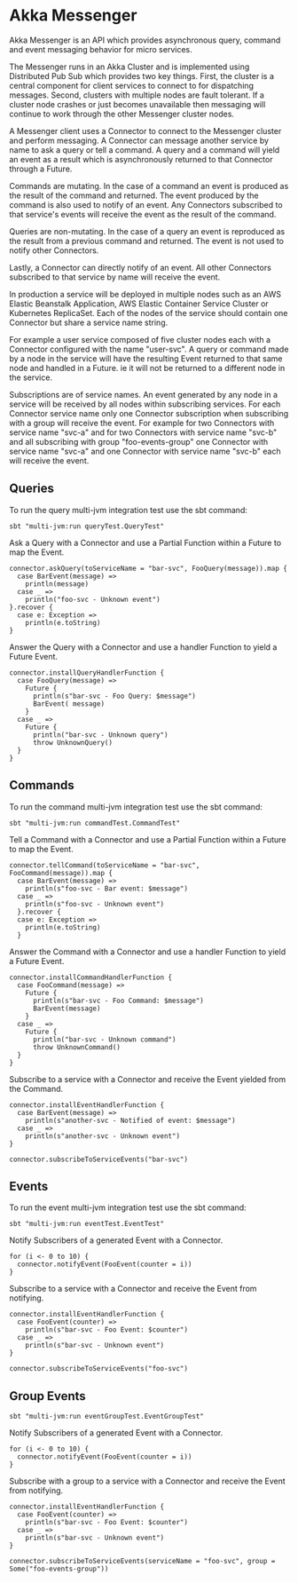 
# Akka Messenger
Akka Messenger is an API which provides asynchronous query, command and event messaging behavior for micro services.

The Messenger runs in an Akka Cluster and is implemented using Distributed Pub Sub which provides two key things.
First, the cluster is a central component for client services to connect to for dispatching messages.
Second, clusters with multiple nodes are fault tolerant. 
If a cluster node crashes or just becomes unavailable then messaging will continue to work through the other Messenger cluster nodes. 

A Messenger client uses a Connector to connect to the Messenger cluster and perform messaging.
A Connector can message another service by name to ask a query or tell a command.
A query and a command will yield an event as a result which is asynchronously returned to that Connector through a Future.

Commands are mutating.
In the case of a command an event is produced as the result of the command and returned.
The event produced by the command is also used to notify of an event.
Any Connectors subscribed to that service's events will receive the event as the result of the command.

Queries are non-mutating.
In the case of a query an event is reproduced as the result from a previous command and returned.
The event is not used to notify other Connectors. 

Lastly, a Connector can directly notify of an event. All other Connectors subscribed to that service by name will receive the event.

In production a service will be deployed in multiple nodes such as an AWS Elastic Beanstalk Application, AWS Elastic Container Service Cluster or Kubernetes ReplicaSet.
Each of the nodes of the service should contain one Connector but share a service name string. 

For example a user service composed of five cluster nodes each with a Connector configured with the name "user-svc".
A query or command made by a node in the service will have the resulting Event returned to that same node and handled in a Future.
ie it will not be returned to a different node in the service.

Subscriptions are of service names. 
An event generated by any node in a service will be received by all nodes within subscribing services.
For each Connector service name only one Connector subscription when subscribing with a group will receive the event.
For example for two Connectors with service name "svc-a" and for two Connectors with service name "svc-b"
and all subscribing with group "foo-events-group" one Connector with service name "svc-a" and one Connector with service name "svc-b"
each will receive the event. 

## Queries
To run the query multi-jvm integration test use the sbt command:
```
sbt "multi-jvm:run queryTest.QueryTest"
```
Ask a Query with a Connector and use a Partial Function within a Future to map the Event.
```
connector.askQuery(toServiceName = "bar-svc", FooQuery(message)).map {
  case BarEvent(message) =>
    println(message)
  case _ =>
    println("foo-svc - Unknown event")
}.recover {
  case e: Exception =>
    println(e.toString)
}
```
Answer the Query with a Connector and use a handler Function to yield a Future Event.
```
connector.installQueryHandlerFunction {
  case FooQuery(message) =>
    Future {
      println(s"bar-svc - Foo Query: $message")
      BarEvent( message)
    }
  case _ =>
    Future {
      println("bar-svc - Unknown query")
      throw UnknownQuery()
  }
}
```
## Commands
To run the command multi-jvm integration test use the sbt command:
```
sbt "multi-jvm:run commandTest.CommandTest"
```
Tell a Command with a Connector and use a Partial Function within a Future to map the Event.
```
connector.tellCommand(toServiceName = "bar-svc", FooCommand(message)).map {
  case BarEvent(message) =>
    println(s"foo-svc - Bar event: $message")
  case _ =>
    println(s"foo-svc - Unknown event")
  }.recover {
  case e: Exception =>
    println(e.toString)
  }
```
Answer the Command with a Connector and use a handler Function to yield a Future Event.
```
connector.installCommandHandlerFunction {
  case FooCommand(message) =>
    Future {
      println(s"bar-svc - Foo Command: $message")
      BarEvent(message)
    }
  case _ =>
    Future {
      println("bar-svc - Unknown command")
      throw UnknownCommand()
  }
}
```
Subscribe to a service with a Connector and receive the Event yielded from the Command.
```
connector.installEventHandlerFunction {
  case BarEvent(message) =>
    println(s"another-svc - Notified of event: $message")
  case _ =>
    println(s"another-svc - Unknown event")
}

connector.subscribeToServiceEvents("bar-svc")
```
## Events
To run the event multi-jvm integration test use the sbt command:
```
sbt "multi-jvm:run eventTest.EventTest"
```
Notify Subscribers of a generated Event with a Connector.
```
for (i <- 0 to 10) {
  connector.notifyEvent(FooEvent(counter = i))
}
```
Subscribe to a service with a Connector and receive the Event from notifying.
```
connector.installEventHandlerFunction {
  case FooEvent(counter) =>
    println(s"bar-svc - Foo Event: $counter")
  case _ =>
    println(s"bar-svc - Unknown event")
}

connector.subscribeToServiceEvents("foo-svc")
```
## Group Events
```
sbt "multi-jvm:run eventGroupTest.EventGroupTest"
```
Notify Subscribers of a generated Event with a Connector.
```
for (i <- 0 to 10) {
  connector.notifyEvent(FooEvent(counter = i))
}
```
Subscribe with a group to a service with a Connector and receive the Event from notifying.
```
connector.installEventHandlerFunction {
  case FooEvent(counter) =>
    println(s"bar-svc - Foo Event: $counter")
  case _ =>
    println(s"bar-svc - Unknown event")
}

connector.subscribeToServiceEvents(serviceName = "foo-svc", group = Some("foo-events-group"))
```